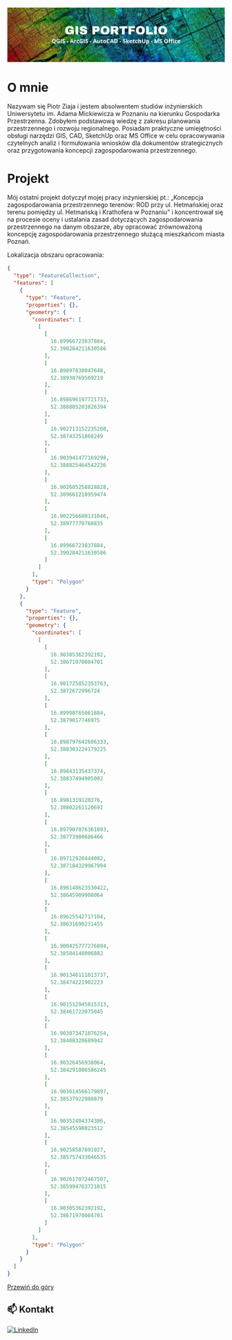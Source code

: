 ![Header](./images/header_img.jpg)

# O mnie
Nazywam się Piotr Ziaja i jestem absolwentem studiów inżynierskich Uniwersytetu im. Adama Mickiewicza w Poznaniu na kierunku Gospodarka Przestrzenna. Zdobyłem podstawową wiedzę z zakresu planowania przestrzennego i rozwoju regionalnego. Posiadam praktyczne umiejętności obsługi narzędzi GIS, CAD, SketchUp oraz MS Office w celu opracowywania czytelnych analiz i formułowania wniosków dla dokumentów strategicznych oraz przygotowania koncepcji zagospodarowania przestrzennego.

# Projekt
Mój ostatni projekt dotyczył mojej pracy inżynierskiej pt.: „Koncepcja zagospodarowania przestrzennego terenów: ROD przy ul. Hetmańskiej oraz terenu pomiędzy ul. Hetmańską i Krathofera w Poznaniu” i koncentrował się na procesie oceny i ustalania zasad dotyczących zagospodarowania przestrzennego na danym obszarze, aby opracować zrównoważoną koncepcję zagospodarowania przestrzennego służącą mieszkańcom miasta Poznań.

Lokalizacja obszaru opracowania:
```geojson
{
  "type": "FeatureCollection",
  "features": [
    {
      "type": "Feature",
      "properties": {},
      "geometry": {
        "coordinates": [
          [
            [
              16.89966723837884,
              52.390284211630586
            ],
            [
              16.89897838047648,
              52.38938769569219
            ],
            [
              16.898696197721733,
              52.388805203826394
            ],
            [
              16.902713152235208,
              52.38743251868249
            ],
            [
              16.903941477169298,
              52.388825464542236
            ],
            [
              16.902605258828828,
              52.389661210959474
            ],
            [
              16.902256680131046,
              52.38977770768835
            ],
            [
              16.89966723837884,
              52.390284211630586
            ]
          ]
        ],
        "type": "Polygon"
      }
    },
    {
      "type": "Feature",
      "properties": {},
      "geometry": {
        "coordinates": [
          [
            [
              16.90305362392192,
              52.38671970084701
            ],
            [
              16.901725852353763,
              52.3872672996724
            ],
            [
              16.89998765061884,
              52.3879017746975
            ],
            [
              16.898797642686333,
              52.388303224179225
            ],
            [
              16.89843135437374,
              52.38837494905002
            ],
            [
              16.8981319120376,
              52.38802261120691
            ],
            [
              16.897907076361093,
              52.38773980686466
            ],
            [
              16.89712926444082,
              52.387184329967994
            ],
            [
              16.896148623530422,
              52.38645909908064
            ],
            [
              16.89625542717104,
              52.38631690231455
            ],
            [
              16.900425777276894,
              52.38504148006882
            ],
            [
              16.901346111013737,
              52.38474221902223
            ],
            [
              16.901512945815313,
              52.38461723075045
            ],
            [
              16.903073471076254,
              52.38408320689942
            ],
            [
              16.90326456938064,
              52.384291086586245
            ],
            [
              16.903614566179897,
              52.38537922980879
            ],
            [
              16.90352404374306,
              52.38545598023512
            ],
            [
              16.90258587891927,
              52.385757433046535
            ],
            [
              16.902617072467507,
              52.385994763721015
            ],
            [
              16.90305362392192,
              52.38671970084701
            ]
          ]
        ],
        "type": "Polygon"
      }
    }
  ]
}
```
[Przewiń do góry](#o-mnie) 
 
<h2>📫 Kontakt</h2>

<a href="https://www.linkedin.com/in/piozia98/">![LinkedIn](https://img.shields.io/badge/LinkedIn-0077B5?style=for-the-badge&logo=linkedin&logoColor=white)</a>
